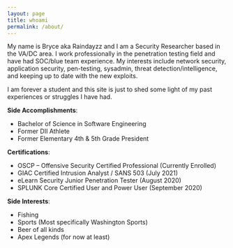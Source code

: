 ```yaml
---
layout: page
title: whoami
permalink: /about/
---
```


My name is Bryce aka Raindayzz and I am a Security Researcher based in the VA/DC area. I work professionally in the penetration testing field and have had SOC/blue team experience. My interests include network security, application security, pen-testing, sysadmin, threat detection/intelligence,  and keeping up to date with the new exploits.


I am forever a student and this site is just to shed some light of my past experiences or struggles I have had. 


**Side Accomplishments**:
- Bachelor of Science in Software Engineering
- Former DII Athlete
- Former Elementary 4th & 5th Grade President


**Certifications**: 
- OSCP – Offensive Security Certified Professional (Currently Enrolled)
- GIAC Certified Intrusion Analyst / SANS 503 (July 2021)
- eLearn Security Junior Penetration Tester (August 2020)
- SPLUNK Core Certified User and Power User (September 2020)

**Side Interests**:
- Fishing
- Sports (Most specifically Washington Sports)
- Beer of all kinds
- Apex Legends (for now at least)
